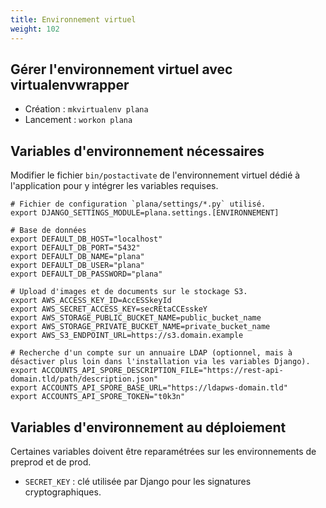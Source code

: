 ```yaml
---
title: Environnement virtuel
weight: 102
---
```


## Gérer l'environnement virtuel avec virtualenvwrapper

- Création : `mkvirtualenv plana`
- Lancement : `workon plana`

## Variables d'environnement nécessaires

Modifier le fichier `bin/postactivate` de l'environnement virtuel dédié à l'application pour y intégrer les variables requises.

```
# Fichier de configuration `plana/settings/*.py` utilisé.
export DJANGO_SETTINGS_MODULE=plana.settings.[ENVIRONNEMENT] 

# Base de données
export DEFAULT_DB_HOST="localhost"
export DEFAULT_DB_PORT="5432"
export DEFAULT_DB_NAME="plana"
export DEFAULT_DB_USER="plana"
export DEFAULT_DB_PASSWORD="plana"

# Upload d'images et de documents sur le stockage S3.
export AWS_ACCESS_KEY_ID=AccESSkeyId
export AWS_SECRET_ACCESS_KEY=secREtaCCEsskeY
export AWS_STORAGE_PUBLIC_BUCKET_NAME=public_bucket_name
export AWS_STORAGE_PRIVATE_BUCKET_NAME=private_bucket_name
export AWS_S3_ENDPOINT_URL=https://s3.domain.example

# Recherche d'un compte sur un annuaire LDAP (optionnel, mais à désactiver plus loin dans l'installation via les variables Django).
export ACCOUNTS_API_SPORE_DESCRIPTION_FILE="https://rest-api-domain.tld/path/description.json"
export ACCOUNTS_API_SPORE_BASE_URL="https://ldapws-domain.tld"
export ACCOUNTS_API_SPORE_TOKEN="t0k3n"
```

## Variables d'environnement au déploiement

Certaines variables doivent être reparamétrées sur les environnements de preprod et de prod.
- `SECRET_KEY` : clé utilisée par Django pour les signatures cryptographiques.
